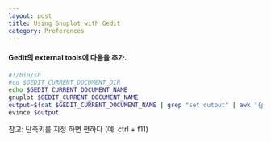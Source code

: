 ```yaml
---
layout: post
title: Using Gnuplot with Gedit
category: Preferences
---
```


#### Gedit의 external tools에 다음을 추가.

```bash
#!/bin/sh
#cd $GEDIT_CURRENT_DOCUMENT_DIR
echo $GEDIT_CURRENT_DOCUMENT_NAME
gnuplot $GEDIT_CURRENT_DOCUMENT_NAME
output=$(cat $GEDIT_CURRENT_DOCUMENT_NAME | grep "set output" | awk '{print $3}' | sed 's/'\''//g')
evince $output
```

참고: 단축키를 지정 하면 편하다 (예: ctrl + f11)

